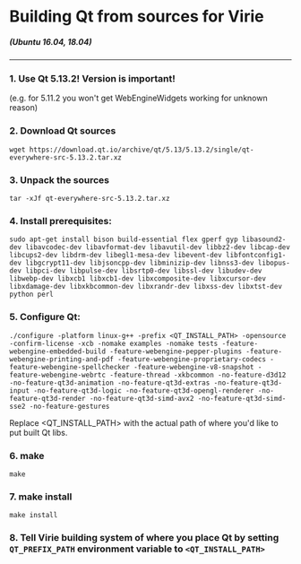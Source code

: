 # Building Qt from sources for Virie
##### (Ubuntu 16.04, 18.04)
----------

### 1. Use Qt **5.13.2**! Version is important!
(e.g. for 5.11.2 you won't get WebEngineWidgets working for unknown reason)

### 2. Download Qt sources
    wget https://download.qt.io/archive/qt/5.13/5.13.2/single/qt-everywhere-src-5.13.2.tar.xz

### 3. Unpack the sources
    tar -xJf qt-everywhere-src-5.13.2.tar.xz

### 4. Install prerequisites:
    sudo apt-get install bison build-essential flex gperf gyp libasound2-dev libavcodec-dev libavformat-dev libavutil-dev libbz2-dev libcap-dev libcups2-dev libdrm-dev libegl1-mesa-dev libevent-dev libfontconfig1-dev libgcrypt11-dev libjsoncpp-dev libminizip-dev libnss3-dev libopus-dev libpci-dev libpulse-dev libsrtp0-dev libssl-dev libudev-dev libwebp-dev libxcb1 libxcb1-dev libxcomposite-dev libxcursor-dev libxdamage-dev libxkbcommon-dev libxrandr-dev libxss-dev libxtst-dev python perl

### 5. Configure Qt:
    ./configure -platform linux-g++ -prefix <QT_INSTALL_PATH> -opensource -confirm-license -xcb -nomake examples -nomake tests -feature-webengine-embedded-build -feature-webengine-pepper-plugins -feature-webengine-printing-and-pdf -feature-webengine-proprietary-codecs -feature-webengine-spellchecker -feature-webengine-v8-snapshot -feature-webengine-webrtc -feature-thread -xkbcommon -no-feature-d3d12 -no-feature-qt3d-animation -no-feature-qt3d-extras -no-feature-qt3d-input -no-feature-qt3d-logic -no-feature-qt3d-opengl-renderer -no-feature-qt3d-render -no-feature-qt3d-simd-avx2 -no-feature-qt3d-simd-sse2 -no-feature-gestures
Replace <QT_INSTALL_PATH> with the actual path of where you'd like to put built Qt libs.

### 6. make
    make

### 7. make install
    make install

### 8. Tell Virie building system of where you place Qt by setting `QT_PREFIX_PATH` environment variable to `<QT_INSTALL_PATH>`